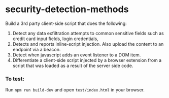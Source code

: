 # security-detection-methods

Build a 3rd party client-side script that does the following:

1. Detect any data exfiltration attempts to common sensitive fields such as credit card input fields, login credentials,
1. Detects and reports inline-script injection. Also upload the content to an endpoint via a beacon.
1. Detect when javascript adds an event listener to a DOM item.
1. Differentiate a client-side script injected by a browser extension from a script that was loaded as a result of the server side code.

### To test:

Run `npm run build-dev` and open `test/index.html` in your browser.